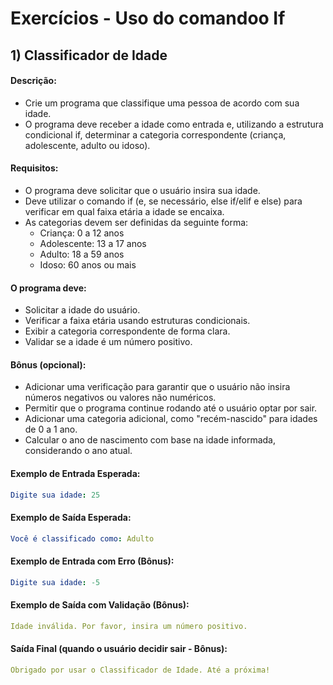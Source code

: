 # Exercícios - Uso do comandoo If

## 1) Classificador de Idade

#### Descrição:

- Crie um programa que classifique uma pessoa de acordo com sua idade. 
- O programa deve receber a idade como entrada e, utilizando a estrutura condicional if, determinar a categoria correspondente (criança, adolescente, adulto ou idoso).

#### Requisitos:

- O programa deve solicitar que o usuário insira sua idade.
- Deve utilizar o comando if (e, se necessário, else if/elif e else) para verificar em qual faixa etária a idade se encaixa.
- As categorias devem ser definidas da seguinte forma:
    - Criança: 0 a 12 anos
    - Adolescente: 13 a 17 anos
    - Adulto: 18 a 59 anos
    - Idoso: 60 anos ou mais

#### O programa deve:

- Solicitar a idade do usuário.
- Verificar a faixa etária usando estruturas condicionais.
- Exibir a categoria correspondente de forma clara.
- Validar se a idade é um número positivo.

#### Bônus (opcional):

- Adicionar uma verificação para garantir que o usuário não insira números negativos ou valores não numéricos.
- Permitir que o programa continue rodando até o usuário optar por sair.
- Adicionar uma categoria adicional, como "recém-nascido" para idades de 0 a 1 ano.
- Calcular o ano de nascimento com base na idade informada, considerando o ano atual.

#### Exemplo de Entrada Esperada:

~~~yaml
Digite sua idade: 25
~~~

#### Exemplo de Saída Esperada:

~~~yaml
Você é classificado como: Adulto
~~~

#### Exemplo de Entrada com Erro (Bônus):

~~~yaml
Digite sua idade: -5
~~~

#### Exemplo de Saída com Validação (Bônus):

~~~yaml
Idade inválida. Por favor, insira um número positivo.
~~~

#### Saída Final (quando o usuário decidir sair - Bônus):

~~~yaml
Obrigado por usar o Classificador de Idade. Até a próxima!
~~~